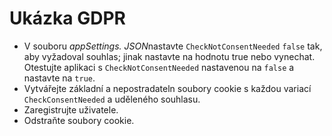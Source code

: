 # <a name="gdpr-sample"></a>Ukázka GDPR

* V souboru *appSettings. JSON*nastavte `CheckNotConsentNeeded` `false` tak, aby vyžadoval souhlas; jinak nastavte na hodnotu true nebo vynechat. Otestujte aplikaci s `CheckNotConsentNeeded` nastavenou na `false` a nastavte na `true`.
* Vytvářejte základní a nepostradateln soubory cookie s každou variací `CheckConsentNeeded` a uděleného souhlasu.
* Zaregistrujte uživatele.
* Odstraňte soubory cookie.
